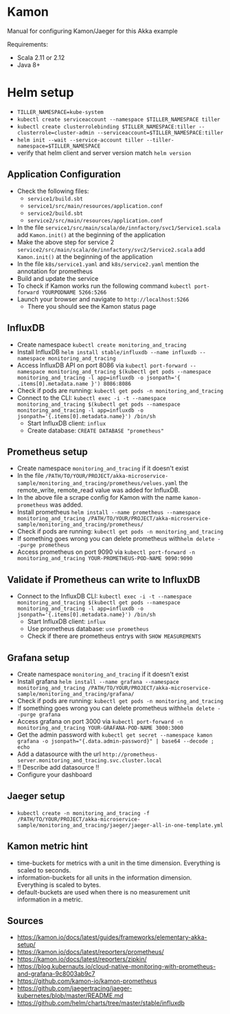 # Kamon
Manual for configuring Kamon/Jaeger for this Akka example

Requirements:
- Scala 2.11 or 2.12
- Java 8+

# Helm setup
- ```TILLER_NAMESPACE=kube-system```
- ```kubectl create serviceaccount --namespace $TILLER_NAMESPACE tiller```
- ```kubectl create clusterrolebinding $TILLER_NAMESPACE:tiller --clusterrole=cluster-admin --serviceaccount=$TILLER_NAMESPACE:tiller```
- ```helm init --wait --service-account tiller --tiller-namespace=$TILLER_NAMESPACE```
- verify that helm client and server version match ```helm version```

## Application Configuration
- Check the following files:
    - ```service1/build.sbt```
    - ```service1/src/main/resources/application.conf```
    - ```service2/build.sbt```
    - ```service2/src/main/resources/application.conf```
- In the file ```service1/src/main/scala/de/innfactory/svc1/Service1.scala``` add ```Kamon.init()``` at the beginning of the application
- Make the above step for service 2 ```service2/src/main/scala/de/innfactory/svc2/Service2.scala``` add ```Kamon.init()``` at the beginning of the application
- In the file ```k8s/service1.yaml``` and ```k8s/service2.yaml``` mention the annotation for prometheus
- Build and update the service
- To check if Kamon works run the following command ```kubectl port-forward YOURPODNAME 5266:5266```
- Launch your browser and navigate to ```http://localhost:5266```
    - There you should see the Kamon status page
   
## InfluxDB
- Create namespace ```kubectl create monitoring_and_tracing```
- Install InfluxDB ```helm install stable/influxdb --name influxdb --namespace monitoring_and_tracing```
- Access InfluxDB API on port 8086 via ```kubectl port-forward --namespace monitoring_and_tracing $(kubectl get pods --namespace monitoring_and_tracing -l app=influxdb -o jsonpath='{ .items[0].metadata.name }') 8086:8086```
- Check if pods are running: ```kubectl get pods -n monitoring_and_tracing```
- Connect to the CLI: ```kubectl exec -i -t --namespace monitoring_and_tracing $(kubectl get pods --namespace monitoring_and_tracing -l app=influxdb -o jsonpath='{.items[0].metadata.name}') /bin/sh```
    - Start InfluxDB client: ```influx```
    - Create database: ```CREATE DATABASE "prometheus"```

## Prometheus setup
- Create namespace ```monitoring_and_tracing``` if it doesn't exist
- In the file ```/PATH/TO/YOUR/PROJECT/akka-microservice-sample/monitoring_and_tracing/prometheus/velues.yaml``` the remote_write, remote_read value was added for InfluxDB.
- In the above file a scrape config for Kamon with the name ```kamon-prometheus``` was added.
- Install prometheus ```helm install --name prometheus --namespace monitoring_and_tracing /PATH/TO/YOUR/PROJECT/akka-microservice-sample/monitoring_and_tracing/prometheus/```
- Check if pods are running: ```kubectl get pods -n monitoring_and_tracing```
- If something goes wrong you can delete prometheus with```helm delete --purge prometheus```
- Access prometheus on port 9090 via ```kubectl port-forward -n monitoring_and_tracing YOUR-PROMETHEUS-POD-NAME 9090:9090```

## Validate if Prometheus can write to InfluxDB
- Connect to the InfluxDB CLI: ```kubectl exec -i -t --namespace monitoring_and_tracing $(kubectl get pods --namespace monitoring_and_tracing -l app=influxdb -o jsonpath='{.items[0].metadata.name}') /bin/sh```
    - Start InfluxDB client: ```influx```
    - Use prometheus database: ```use prometheus```
    - Check if there are prometheus entrys with ```SHOW MEASUREMENTS```

## Grafana setup
- Create namespace ```monitoring_and_tracing``` if it doesn't exist
- Install grafana ```helm install --name grafana --namespace monitoring_and_tracing /PATH/TO/YOUR/PROJECT/akka-microservice-sample/monitoring_and_tracing/grafana/```
- Check if pods are running: ```kubectl get pods -n monitoring_and_tracing```
- If something goes wrong you can delete prometheus with```helm delete --purge grafana```
- Access grafana on port 3000 via ```kubectl port-forward -n monitoring_and_tracing YOUR-GRAFANA-POD-NAME 3000:3000```
- Get the admin password with ```kubectl get secret --namespace kamon grafana -o jsonpath="{.data.admin-password}" | base64 --decode ; echo``` 
- Add a datasource with the url ```http://prometheus-server.monitoring_and_tracing.svc.cluster.local```
- !! Describe add datasource !!
- Configure your dashboard

## Jaeger setup
- ```kubectl create -n monitoring_and_tracing -f /PATH/TO/YOUR/PROJECT/akka-microservice-sample/monitoring_and_tracing/jaeger/jaeger-all-in-one-template.yml```

## Kamon metric hint
- time-buckets for metrics with a unit in the time dimension. Everything is scaled to seconds.
- information-buckets for all units in the information dimension. Everything is scaled to bytes.
- default-buckets are used when there is no measurement unit information in a metric.
 
## Sources
- https://kamon.io/docs/latest/guides/frameworks/elementary-akka-setup/
- https://kamon.io/docs/latest/reporters/prometheus/
- https://kamon.io/docs/latest/reporters/zipkin/
- https://blog.kubernauts.io/cloud-native-monitoring-with-prometheus-and-grafana-9c8003ab9c7
- https://github.com/kamon-io/kamon-prometheus
- https://github.com/jaegertracing/jaeger-kubernetes/blob/master/README.md
- https://github.com/helm/charts/tree/master/stable/influxdb